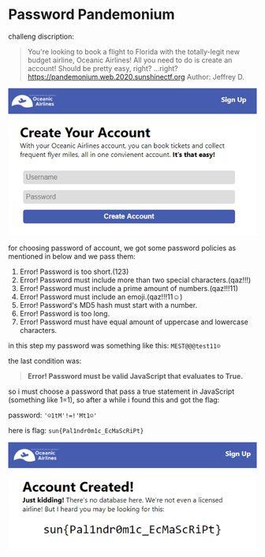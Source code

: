 # Password Pandemonium
challeng discription:
>You're looking to book a flight to Florida with the totally-legit new budget airline, Oceanic Airlines! All you need to do is create an account! Should be pretty easy, right?
...right?
>https://pandemonium.web.2020.sunshinectf.org
>Author: Jeffrey D.
>

![](https://github.com/majidgourkani/ctf-writeup/blob/master/WEB/2020/sunshineCTF/12.PNG)

for choosing password of account, we got some password policies as mentioned in below and we pass them:
1) Error! Password is too short.(123)
2) Error! Password must include more than two special characters.(qaz!!!)
3) Error! Password must include a prime amount of numbers.(qaz!!!11)
4) Error! Password must include an emoji.(qaz!!!11☺)
5) Error! Password's MD5 hash must start with a number.
6) Error! Password is too long.
7) Error! Password must have equal amount of uppercase and lowercase characters.

in this step my password was something like this:  `MEST@@@test11☺`


the last condition was:


>**Error! Password must be valid JavaScript that evaluates to True.**


so i must choose a password that pass a true statement in JavaScript (something like 1=1), so after a while i found this
and got the flag:


password: `'☺1tM'!=!'Mt1☺'`


here is flag: `sun{Pal1ndr0m1c_EcMaScRiPt}`

![](https://github.com/majidgourkani/ctf-writeup/blob/master/WEB/2020/sunshineCTF/13.PNG)
